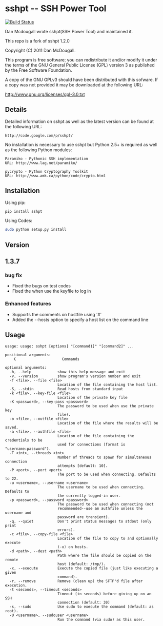 sshpt -- SSH Power Tool
=======================

[![Build Status](https://travis-ci.org/haginara/sshpt.svg?branch=1.3.7)](https://travis-ci.org/haginara/sshpt)

Dan Mcdougall wrote sshpt(SSH Power Tool) and maintained it.

This repo is a fork of sshpt 1.2.0

Copyright (C) 2011 Dan McDougall.

This program is free software; you can redistribute it and/or modify it under the terms of the GNU General Public License (GPL) version 3 as published by the Free Software Foundation.

A copy of the GNU GPLv3 should have been distributed with this sofware. If a copy was not provided it may be downloaded at the following URL:

http://www.gnu.org/licenses/gpl-3.0.txt

Details
-------

Detailed information on sshpt as well as the latest version can be found at the following URL:

```
http://code.google.com/p/sshpt/
```

No installation is necessary to use sshpt but Python 2.5+ is required as well as the following Python modules:

```
Paramiko - Pythonic SSH implementation
URL: http://www.lag.net/paramiko/

pycrypto - Python Cryptography Toolkit
URL: http://www.amk.ca/python/code/crypto.html
```

Installation
------------
Using pip:

```bash
pip install sshpt
```

Using Codes:

```bash
sudo python setup.py install
```



Version
-------

## 1.3.7
### bug fix
 - Fixed the bugs on test codes
 - Fixed the when use the keyfile to log in
 
### Enhanced features
 - Supports the comments on hostfile using '#'
 - Added the --hosts option to specify a host list on the command line


Usage
-----

```
usage: usage: sshpt [options] "[command1]" "[command2]" ...

positional arguments:
    C                     Commands

optional arguments:
  -h, --help            show this help message and exit
  -v, --version         show program's version number and exit
  -f <file>, --file <file>
                        Location of the file containing the host list.
  -S, --stdin           Read hosts from standard input
  -k <file>, --key-file <file>
                        Location of the private key file
  -K <password>, --key-pass <password>
                        The password to be used when use the private key
                        file).
  -o <file>, --outfile <file>
                        Location of the file where the results will be saved.
  -a <file>, --authfile <file>
                        Location of the file containing the credentials to be
                        used for connections (format is "username:password").
  -T <int>, --threads <int>
                        Number of threads to spawn for simultaneous connection
                        attempts [default: 10].
  -P <port>, --port <port>
                        The port to be used when connecting. Defaults to 22.
  -u <username>, --username <username>
                        The username to be used when connecting. Defaults to
                        the currently logged-in user.
  -p <password>, --password <password>
                        The password to be used when connecting (not
                        recommended--use an authfile unless the username and
                        password are transient).
  -q, --quiet           Don't print status messages to stdout (only print
                        errors).
  -c <file>, --copy-file <file>
                        Location of the file to copy to and optionally execute
                        (-x) on hosts.
  -d <path>, --dest <path>
                        Path where the file should be copied on the remote
                        host (default: /tmp/).
  -x, --execute         Execute the copied file (just like executing a given
                        command).
  -r, --remove          Remove (clean up) the SFTP'd file after execution.
  -t <seconds>, --timeout <seconds>
                        Timeout (in seconds) before giving up on an SSH
                        connection (default: 30)
  -s, --sudo            Use sudo to execute the command (default: as root).
  -U <username>, --sudouser <username>
                        Run the command (via sudo) as this user.
```
